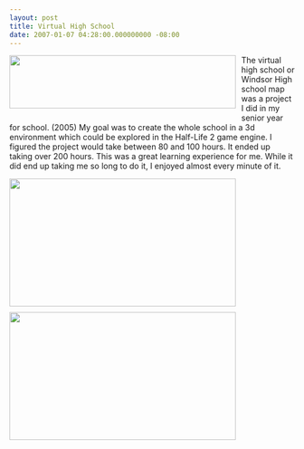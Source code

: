 ```yaml
---
layout: post
title: Virtual High School
date: 2007-01-07 04:28:00.000000000 -08:00
---
```

<a href="http://2.bp.blogspot.com/_zdYMSK7YuAA/SarwurLL63I/AAAAAAAAFJA/tjEh83DEpxQ/s1600-h/whs950015.jpg" onblur="try {parent.deselectBloggerImageGracefully();} catch(e) {}"><img id="BLOGGER_PHOTO_ID_5308319795463842674" style="margin: 0pt 10px 10px 0pt; float: left; cursor: pointer; width: 400px; height: 94px;" alt="" src="http://2.bp.blogspot.com/_zdYMSK7YuAA/SarwurLL63I/AAAAAAAAFJA/tjEh83DEpxQ/s400/whs950015.jpg" border="0" /></a>The virtual high school or Windsor High school map was a project I did in my senior year for school. (2005) My goal was to create the whole school in a 3d environment which could be explored in the Half-Life 2 game engine. I figured the project would take between 80 and 100 hours. It ended up taking over 200 hours. This was a great learning experience for me. While it did end up taking me so long to do it, I enjoyed almost every minute of it.

<a href="http://1.bp.blogspot.com/_zdYMSK7YuAA/SarkWHT8cGI/AAAAAAAAFIY/g2tdQhQJ31I/s1600-h/whs950021.jpg" onblur="try {parent.deselectBloggerImageGracefully();} catch(e) {}"><img id="BLOGGER_PHOTO_ID_5308306179380506722" style="float: left; margin: 0 10px 10px 0; cursor: hand; width: 400px; height: 226px;" alt="" src="http://1.bp.blogspot.com/_zdYMSK7YuAA/SarkWHT8cGI/AAAAAAAAFIY/g2tdQhQJ31I/s400/whs950021.jpg" border="0" /></a>
<a href="http://3.bp.blogspot.com/_zdYMSK7YuAA/SarkV-f7CKI/AAAAAAAAFIQ/ZQPFYnJOnbI/s1600-h/whs950020.jpg" onblur="try {parent.deselectBloggerImageGracefully();} catch(e) {}"><img id="BLOGGER_PHOTO_ID_5308306177014827170" style="float: left; margin: 0 10px 10px 0; cursor: hand; width: 400px; height: 226px;" alt="" src="http://3.bp.blogspot.com/_zdYMSK7YuAA/SarkV-f7CKI/AAAAAAAAFIQ/ZQPFYnJOnbI/s400/whs950020.jpg" border="0" /></a>

